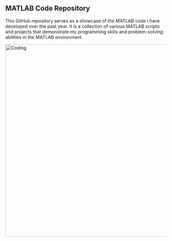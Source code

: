 ## MATLAB Code Repository

This GitHub repository serves as a showcase of the MATLAB code I have developed over the past year. It is a collection of various MATLAB scripts and projects that demonstrate my programming skills and problem-solving abilities in the MATLAB environment.




<img align="left" alt="Coding" width="600" src="https://i.imgur.com/ZY77Seh.png">
